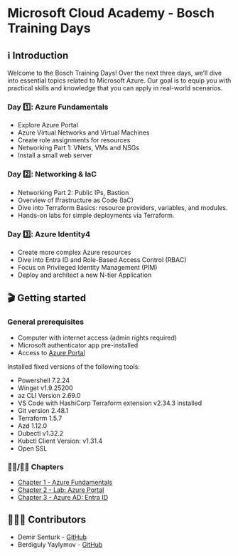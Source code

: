 # Microsoft Cloud Academy - Bosch Training Days

## ℹ️ Introduction

Welcome to the Bosch Training Days! Over the next three days, we’ll dive into essential topics related to Microsoft Azure. Our goal is to equip you with practical skills and knowledge that you can apply in real-world scenarios.

### Day 1️⃣: Azure Fundamentals

- Explore Azure Portal
- Azure Virtual Networks and Virtual Machines
- Create role assignments for resources
- Networking Part 1: VNets, VMs and NSGs
- Install a small web server

### Day 2️⃣: Networking & IaC

- Networking Part 2: Public IPs, Bastion
- Overview of Ifrastructure as Code (IaC)
- Dive into Terraform Basics: resource providers, variables, and modules.
- Hands-on labs for simple deployments via Terraform.

### Day 3️⃣: Azure Identity4

- Create more complex Azure resources
- Dive into Entra ID and Role-Based Access Control (RBAC)
- Focus on Privileged Identity Management (PIM)
- Deploy and architect a new N-tier Application

## 🎬 Getting started

### General prerequisites

- Computer with internet access (admin rights required)
- Microsoft authenticator app pre-installed
- Access to [Azure Portal](https://portal.azure.com/)

Installed fixed versions of the following tools:

- Powershell 7.2.24
- Winget v1.9.25200
- az CLI Version 2.69.0
- VS Code with HashiCorp Terraform extension v2.34.3 installed
- Git version 2.48.1
- Terraform 1.5.7
- Azd 1.12.0
- Dubectl v1.32.2
- Kubctl Client Version: v1.31.4
- Open SSL

### 🧑‍🏫/🧑‍🔬 Chapters

- [Chapter 1 - Azure Fundamentals](chapters/chapter-1/README.md)
- [Chapter 2 - Lab: Azure Portal](chapters/chapter-2/README.md)
- [Chapter 3 - Azure AD: Entra ID](chapters/chapter-3/README.md)

## 🧑‍🤝‍🧑 Contributors

- Demir Senturk - [GitHub](https://github.com/demirsenturk_microsoft)
- Berdiguly Yaylymov - [GitHub](https://github.com/yaylymov)